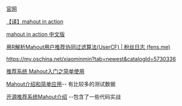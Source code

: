 [官网](https://mahout.apache.org/documentation/tutorials/)

[【译】mahout in action ](https://running.iteye.com/category/144665)

[mahout in action 中文版](https://blog.csdn.net/weixin_34378922/article/details/92530509)

[用R解析Mahout用户推荐协同过滤算法(UserCF) | 粉丝日志 (fens.me)](http://blog.fens.me/r-mahout-usercf/)

https://my.oschina.net/xiaominmin?tab=newest&catalogId=5730336

[推荐系统 Mahout入门之简单使用](https://blog.csdn.net/kicinio/article/details/118254272)

[Mahout介绍和简单应用](https://juejin.cn/post/6844903696573153288)-- 有比较多的测试数据

[开源推荐系统Mahout介绍](https://juejin.cn/post/7106122218107011103) --包含了一些代码实战



